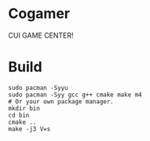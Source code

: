 # Cogamer
CUI GAME CENTER!

# Build
```shell
sudo pacman -Syyu
sudo pacman -Syy gcc g++ cmake make m4
# Or your own package manager.
mkdir bin
cd bin
cmake ..
make -j3 V=s
```
